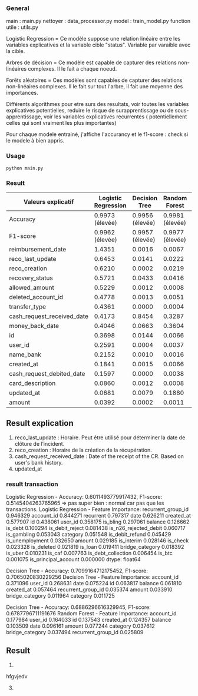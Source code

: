 ### General 
main : main.py
nettoyer : data_processor.py
model : train_model.py 
function utile : utils.py


Logistic Regression = Ce modèle suppose une relation linéaire entre les variables explicatives et la variable cible "status". 
                    Variable par varaible avec la cible.

Arbres de décision  = Ce modèle est capable de capturer des relations non-linéaires complexes. Il le fait a chaque noeud.

Forêts aléatoires = Ces modèles sont capables de capturer des relations non-linéaires complexes. Il le fait sur tout l'arbre, il fait une moyenne des  importances.


Différents algorithmes pour etre surs des resultats, voir toutes les variables explicatives potentielles, reduire le risque de surapprentissage ou de sous-apprentissage, voir les variables explicatives recurrentes ( potentiellement celles qui sont vraiment les plus importantes)

Pour chaque modele entrainé, j'affiche l'accurancy et le f1-score : check si le modele à bien appris.

### Usage 
``
python main.py
``

### Result 

| Valeurs explicatif               | Logistic Regression  | Decision Tree         | Random Forest         |   |
|----------------------------------|----------------------|-----------------------|-----------------------|---|
| Accuracy                         | 0.9973 (élevée)      | 0.9956 (élevée)       | 0.9981 (élevée)       |
| F1-score                         | 0.9962 (élevée)      | 0.9957 (élevée)       | 0.9977 (élevée)       |
| reimbursement_date               | 1.4351               | 0.0016                | 0.0067                |
| reco_last_update                 | 0.6453               | 0.0141                | 0.0222                |
| reco_creation                    | 0.6210               | 0.0002                | 0.0219                |
| recovery_status                  | 0.5721               | 0.0433                | 0.0416                |
| allowed_amount                   | 0.5229               | 0.0012                | 0.0008                |
| deleted_account_id               | 0.4778               | 0.0013                | 0.0051                |
| transfer_type                    | 0.4361               | 0.0000                | 0.0004                |
| cash_request_received_date       | 0.4173               | 0.8454                | 0.3287                |
| money_back_date                  | 0.4046               | 0.0663                | 0.3604                |
| id                               | 0.3698               | 0.0144                | 0.0066                |
| user_id                          | 0.2591               | 0.0004                | 0.0037                |
| name_bank                        | 0.2152               | 0.0010                | 0.0016                |
| created_at                       | 0.1841               | 0.0015                | 0.0066                |
| cash_request_debited_date        | 0.1597               | 0.0000                | 0.0038                |
| card_description                 | 0.0860               | 0.0012                | 0.0008                |
| updated_at                       | 0.0681               | 0.0079                | 0.1880                |
| amount                           | 0.0392               | 0.0002                | 0.0011                |

## Result explication 

1. reco_last_update : Horaire. Peut être utilisé pour déterminer la date de clôture de l’incident.
2. reco_creation : Horaire de la création de la récupération.
3. cash_request_received_date : Date of the receipt of the CR. Based on user's bank history.
4. updated_at


### result transaction 

Logistic Regression - Accuracy: 0.6011493779917432, F1-score: 0.5145404263765965 => pas super bien : normal car pas que les transactions.
Logistic Regression - Feature Importance:
recurrent_group_id       0.946329
account_id               0.844271
recurrent                0.797317
date                     0.626211
created_at               0.577907
id                       0.438061
user_id                  0.358175
is_bling                 0.297061
balance                  0.126662
is_debt                  0.100294
is_debit_reject          0.081438
is_n26_rejected_debit    0.060717
is_gambling              0.053043
category                 0.051548
is_debit_refund          0.045429
is_unemployment          0.032650
amount                   0.029185
is_interim               0.028146
is_check                 0.023328
is_deleted               0.021819
is_loan                  0.019411
bridge_category          0.018392
is_uber                  0.010231
is_caf                   0.007763
is_debt_collection       0.006454
is_btc                   0.001075
is_principal_account     0.000000
dtype: float64


Decision Tree - Accuracy: 0.7099164712175452, F1-score: 0.7065020830229256
Decision Tree - Feature Importance:
account_id               0.371096 
user_id                  0.268631
date                     0.075224
id                       0.063817
balance                  0.061810
created_at               0.057464
recurrent_group_id       0.035374
amount                   0.033910
bridge_category          0.011964
category                 0.011725

Decision Tree - Accuracy: 0.6886296616329945, F1-score: 0.6787796711191676
Random Forest - Feature Importance:
account_id               0.177984
user_id                  0.164033
id                       0.137543
created_at               0.124357
balance                  0.103509
date                     0.096161
amount                   0.077244
category                 0.037612
bridge_category          0.037494
recurrent_group_id       0.025809


## Result 

1. 
<tb><td> hfgvjedv </td></tb>

3. 
